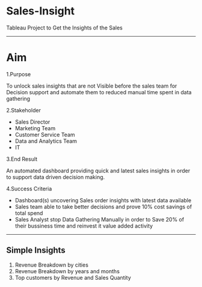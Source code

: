 # Sales-Insight
Tableau Project to Get the Insights of the Sales

<hr>

# Aim 

1.Purpose 
<p> To unlock sales insights that are not Visible before the sales team for Decision support and automate them to reduced manual time spent in data gathering</p>


2.Stakeholder 
- Sales Director
- Marketing Team
- Customer Service Team
- Data and Analytics Team
- IT


3.End Result
<p>An automated dashboard providing quick and latest sales insights in order to support data driven decision making.
</p>

4.Success Criteria
- Dashboard(s) uncovering Sales order insights with latest data available
- Sales team able to take better decisions and prove 10% cost savings of total spend
- Sales Analyst stop Data Gathering Manually in order to Save 20% of their bussiness time and reinvest it value added activity


<hr>

## Simple Insights

1. Revenue Breakdown by cities
2. Revenue Breakdown by years and months
3. Top customers by Revenue and Sales Quantity


#
